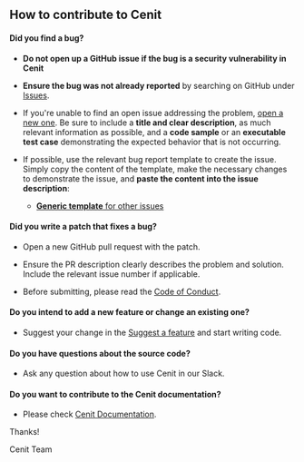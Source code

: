 ## How to contribute to Cenit

#### **Did you find a bug?**

* **Do not open up a GitHub issue if the bug is a security vulnerability
  in Cenit**

* **Ensure the bug was not already reported** by searching on GitHub under [Issues](https://github.com/cenit-io/cenit/issues).

* If you're unable to find an open issue addressing the problem, [open a new one](https://github.com/cenit-io/cenit/issues/new). Be sure to include a **title and clear description**, as much relevant information as possible, and a **code sample** or an **executable test case** demonstrating the expected behavior that is not occurring.

* If possible, use the relevant bug report template to create the issue. Simply copy the content of the template, make the necessary changes to demonstrate the issue, and **paste the content into the issue description**:
  * [**Generic template** for other issues](https://github.com/cenit-io/cenit/blob/master/.github/ISSUE_TEMPLATE.md)


#### **Did you write a patch that fixes a bug?**

* Open a new GitHub pull request with the patch.

* Ensure the PR description clearly describes the problem and solution. Include the relevant issue number if applicable.

* Before submitting, please read the [Code of Conduct](https://github.com/cenit-io/cenit/blob/master/CODE_OF_CONDUCT.md).

#### **Do you intend to add a new feature or change an existing one?**

* Suggest your change in the [Suggest a feature](https://github.com/cenit-io/cenit/issues?state=open) and start writing code.

#### **Do you have questions about the source code?**

* Ask any question about how to use Cenit in our Slack.

#### **Do you want to contribute to the Cenit documentation?**

* Please check [Cenit Documentation](https://github.com/cenit-io/docs).

Thanks!

Cenit Team
